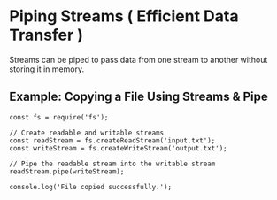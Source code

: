 # Piping Streams ( Efficient Data Transfer )

Streams can be piped to pass data from one stream to another without storing it in memory.

## Example: Copying a File Using Streams & Pipe

```
const fs = require('fs');

// Create readable and writable streams
const readStream = fs.createReadStream('input.txt');
const writeStream = fs.createWriteStream('output.txt');

// Pipe the readable stream into the writable stream
readStream.pipe(writeStream);

console.log('File copied successfully.');
```
